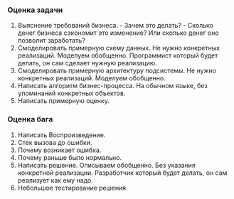 ### Оценка задачи
  1. Выяснение требований бизнеса. 
    - Зачем это делать? 
    - Сколько денег бизнеса сэкономит это изменение? Или сколько денег оно позволит заработать?
  2. Смоделировать примерную схему данных. Не нужно конкретных реализаций. Моделуем обобщенно. Программист который будет делать, он сам сделает нужную реализацию. 
  3. Смоделировать примерную архитектуру подсистемы. Не нужно конкретных реализаций. Моделуем обобщенно.
  4. Написать алгоритм бизнес-процесса. На обычном языке, без упоминаний конкретных объектов.
  5. Написать примерную оценку. 



### Оценка бага
  1. Написать Воспроизведение.
  2. Стек вызова до ошибки.
  3. Почему возникает ошибка.
  4. Почему раньше было нормально.
  5. Написать решение. Описываем обобщенно. Без указания конкретной реализации. Разработчик который будет делать, он сам реализует как ему надо.
  6. Небольшое тестирование решения.